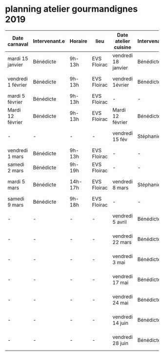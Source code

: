 # planning atelier gourmandignes 2019

| **Date carnaval**  | **Intervenant.e** | **Horaire** | **lieu**    | **Date atelier cuisine** | **Intervenant.e** | **horaire** | **lieu**             |
| ------------------ | ----------------- | ----------- | ----------- | ------------------------ | ----------------- | ----------- | -------------------- |
| mardi 15 janvier   | Bénédicte         | 9h-13h      | EVS Floirac | vendredi 18 janvier      | Bénédicte         | 18h30-230   | Centre Didée Lormont |
| vendredi 1 février | Bénédicte         | 9h-13h      | EVS Floirac | vendredi 1évrier         | Bénédicte         | 18h30-22h30 | Centre Didée Lormont |
| mardi 5 février    | Bénédicte         | 9h-13h      | EVS Floirac | -                        | -                 | -           |
| Mardi 12 février   | Bénédicte         | 9h-13h      | EVS Floirac | Mardi 12 février         | Bénédicte         | 18h-23h     | 308 architecture     |
| -                  | -                 | -           | -           | vendredi 15 fév          | Stéphanie(?)      | 18h30-22h30 | Centre Didée Lormont |
| vendredi 1 mars    | Bénédicte         | 9h-13h      | EVS Floirac | -                        | -                 | -           |
| samedi 2 mars      | Bénédicte         | 9h-19h      | EVS Floirac | -                        | -                 |
| mardi 5 mars       | Bénédicte         | 14h-17h     | EVS Floirac | vendredi 8 mars          | Stéphanie         | 18h30-22h30 | Centre Didée Lormont |
| samedi 9 mars      | Bénédicte         | 9h-18h      | EVS Floirac | -                        | -                 |
| -                  | -                 | -           | -           | vendredi 5 avril         | Bénédicte         | 18h30-22h30 | Centre Didée Lormont |
| -                  | -                 | -           | -           | vendredi 22 mars         | Bénédicte         | 18h30-22h30 | Centre Didée Lormont |
| -                  | -                 | -           | -           | vendredi 3 mai           | Bénédicte         | 18h30-22h30 | Centre Didée Lormont |
| -                  | -                 | -           | -           | vendredi 17 mai          | Bénédicte         | 18h30-22h30 | Centre Didée Lormont |
| -                  | -                 | -           | -           | vendredi 24 mai          | Bénédicte         | 18h30-22h30 | Centre Didée Lormont |
| -                  | -                 | -           | -           | vendredi 14 juin         | Bénédicte         | 18h30-22h30 | Centre Didée Lormont |
| -                  | -                 | -           | -           | vendredi 28 juin         | Bénédicte         | 18h30-22h30 | Centre Didée Lormont |
